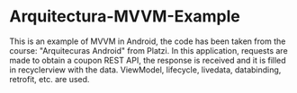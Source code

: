 # Arquitectura-MVVM-Example
This is an example of MVVM in Android, the code has been taken from the course: "Arquitecuras Android" from Platzi.
In this application, requests are made to obtain a coupon REST API, the response is received and it is filled in recyclerview with the data. ViewModel, lifecycle, livedata, databinding, retrofit, etc. are used.
